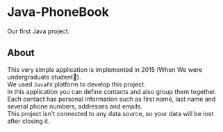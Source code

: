 # Java-PhoneBook
Our first Java project.

## About
This very simple application is implemented in 2015 (When We were undergraduate student🙂).<br/>
We used `JavaFX` platform to develop this project.<br/>
In this application you can define contacts and also group them together. Each contact has personal information such as first name, last name and several phone numbers, addresses and emails.<br/>
This project isn't connected to any data source, so your data will be lost after closing it.
